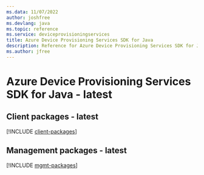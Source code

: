 ```yaml
---
ms.data: 11/07/2022
author: joshfree
ms.devlang: java
ms.topic: reference
ms.service: deviceprovisioningservices
title: Azure Device Provisioning Services SDK for Java
description: Reference for Azure Device Provisioning Services SDK for Java
ms.author: jfree
---
```

# Azure Device Provisioning Services SDK for Java - latest

## Client packages - latest
[!INCLUDE [client-packages](device-provisioning-services-client-index.md)]
## Management packages - latest
[!INCLUDE [mgmt-packages](device-provisioning-services-mgmt-index.md)]